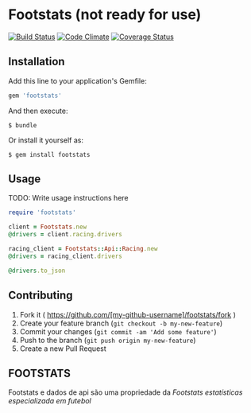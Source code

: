 # Footstats (not ready for use)
[![Build Status](https://travis-ci.org/paulopatto/footstats.svg?branch=master)](https://travis-ci.org/paulopatto/footstats)
[![Code Climate](https://codeclimate.com/github/paulopatto/footstats/badges/gpa.svg)](https://codeclimate.com/github/paulopatto/footstats)
[![Coverage Status](https://coveralls.io/repos/paulopatto/footstats/badge.svg)](https://coveralls.io/r/paulopatto/footstats)


## Installation

Add this line to your application's Gemfile:

```ruby
gem 'footstats'
```

And then execute:

    $ bundle

Or install it yourself as:

    $ gem install footstats

## Usage

TODO: Write usage instructions here


```ruby
require 'footstats'

client = Footstats.new
@drivers = client.racing.drivers

racing_client = Footstats::Api::Racing.new
@drivers = racing_client.drivers

@drivers.to_json
```

## Contributing

1. Fork it ( https://github.com/[my-github-username]/footstats/fork )
2. Create your feature branch (`git checkout -b my-new-feature`)
3. Commit your changes (`git commit -am 'Add some feature'`)
4. Push to the branch (`git push origin my-new-feature`)
5. Create a new Pull Request


## FOOTSTATS
Footstats e dados de api são uma propriedade da *Footstats estatísticas especializada em futebol*
